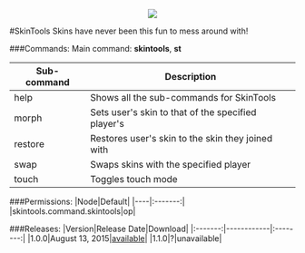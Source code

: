 <p align="center">
  <img src="https://raw.githubusercontent.com/Gamecrafter/PocketMine-Plugins/master/SkinTools/images/icon.png?raw=true"/>
</p>
#SkinTools
Skins have never been this fun to mess around with!

###Commands:
Main command: **skintools**, **st**

|Sub-command|Description|
|-----------|-----------|
|help|Shows all the sub-commands for SkinTools|
|morph|Sets user's skin to that of the specified player's|
|restore|Restores user's skin to the skin they joined with|
|swap|Swaps skins with the specified player|
|touch|Toggles touch mode|

###Permissions:
|Node|Default|
|----|:-------:|
|skintools.command.skintools|op|

###Releases:
|Version|Release Date|Download|
|:-------:|------------|:--------:|
|1.0.0|August 13, 2015|[available](http://forums.pocketmine.net/plugins/skintools.1364/download?version=2607)|
|1.1.0|?|unavailable|